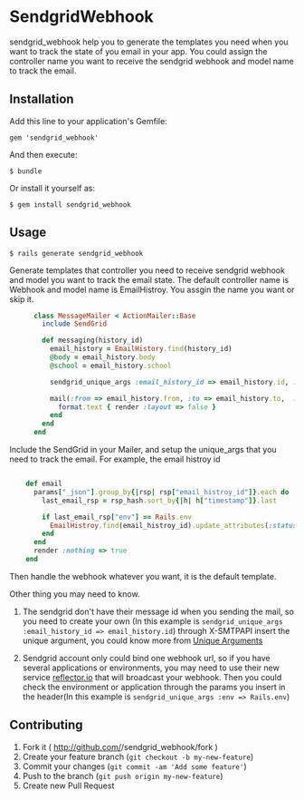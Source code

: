 # SendgridWebhook

  sendgrid_webhook help you to generate the templates you need when you want to track the state of you email in your app.
  You could assign the controller name you want to receive the sendgrid webhook and model name to track the email.

## Installation

Add this line to your application's Gemfile:

    gem 'sendgrid_webhook'

And then execute:

    $ bundle

Or install it yourself as:

    $ gem install sendgrid_webhook

## Usage


    $ rails generate sendgrid_webhook

Generate templates that controller you need to receive sendgrid webhook and model you want to track the email state. The default controller name is Webhook and model name is EmailHistroy. You assgin the name you want or skip it.

```ruby
      class MessageMailer < ActionMailer::Base
        include SendGrid

        def messaging(history_id)
          email_history = EmailHistory.find(history_id)
          @body = email_history.body
          @school = email_history.school

          sendgrid_unique_args :email_history_id => email_history.id, :env => Rails.env

          mail(:from => email_history.from, :to => email_history.to,  :subject => email_history.subject) do |format|
            format.text { render :layout => false }
          end
        end
      end
```

Include the SendGrid in your Mailer, and setup the unique_args that you need to track the email. For example, the email histroy id
    

```ruby

    def email
      params["_json"].group_by{|rsp| rsp["email_histroy_id"]}.each do |email_histroy_id, rsp_hash|
        last_email_rsp = rsp_hash.sort_by{|h| h["timestamp"]}.last

        if last_email_rsp["env"] == Rails.env
          EmailHistroy.find(email_histroy_id).update_attributes(:status => last_email_rsp["event"])
        end
      end
      render :nothing => true
    end
 ```

Then handle the webhook whatever you want, it is the default template.


Other thing you may need to know. 

1. The sendgrid don't have their message id when you sending the mail, so you need to create your own (In this example is `sendgrid_unique_args :email_history_id => email_history.id`) through X-SMTPAPI insert the unique argument, you could know more from [Unique Arguments](http://sendgrid.com/docs/API_Reference/SMTP_API/unique_arguments.html)

2. Sendgrid account only could bind one webhook url, so if you have several applications or environments, you may need to use their new service [reflector.io](https://reflector.io) that will broadcast your webhook. Then you could check the environment or application through the params you insert in the header(In this example is `sendgrid_unique_args :env => Rails.env`)


## Contributing

1. Fork it ( http://github.com/<my-github-username>/sendgrid_webhook/fork )
2. Create your feature branch (`git checkout -b my-new-feature`)
3. Commit your changes (`git commit -am 'Add some feature'`)
4. Push to the branch (`git push origin my-new-feature`)
5. Create new Pull Request
